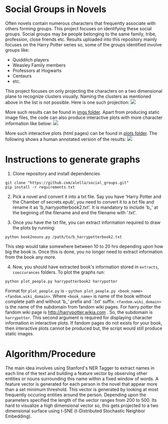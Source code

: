 Social Groups in Novels
=======================

Often novels contain numerous characters that frequently associate with others forming groups. This project focuses on identifying these social groups. Social groups may be people belonging to the same family, tribe, profession, close friends etc. Results uploaded into this repository mainly focuses on the Harry Potter series so, some of the groups identified involve groups like:
- Quidditch players
- Weasley Family members
- Professors at Hogwarts
- Centaurs
- etc.

This project focuses on only projecting the characters on a two dimensional plane to recognize clusters visually. Naming the clusters as mentioned above in the list is not possible. Here is one such projection:
![](https://s31.postimg.org/h9psx4giz/hp1.png)

More such results can be found in [imgs folder](https://github.com/alella/social_groups/tree/master/imgs). Apart from producing static image files, the code can also produce interactive plots with more character information like below:
![](https://s31.postimg.org/dwhkann0r/scrot_VV0e9.png)

More such interactive plots (html pages) can be found in [plots folder](https://github.com/alella/social_groups/tree/master/plots). The following shows a human annotated version of the results:
![](https://s31.postimg.org/b8s40gmbf/scroti_K25_G.png)

Instructions to generate graphs
===============================

1. Clone repository and install dependencies
```
git clone "https://github.com/alella/social_groups.git"
pip install -r requirements.txt
```

2. Pick a novel and convert it into a txt file. Say you have 'Harry Potter and the Chamber of secrets.epub', you need to convert it to a txt file and rename it as 'b_harrypotterbook2.txt'. It is mandatory to include 'b_' at the begining of the filename and end the filename with '.txt'.

3. Once you have the txt file, you can extract information required to draw the plots by running:
```
python book2nouns.py /path/to/b_harrypotterbook2.txt
```
This step would take somewhere between 10 to 20 hrs depending upon how big the book is. Once this is done, you no longer need to extract information from the book any more. 

4. Now, you should have extracted book's information stored in `extracts`, `cooccurances` folders. To plot the graphs run:
```
python plot_people.py harrypotterbook2 harrypotter
```
Format for `plot_people.py` is - `python plot_people.py <book_name> <fandom.wiki_domain>`. Where `<book_name>` is name of the book without complete path and without 'b_' prefix and '.txt' suffix. `<fandom.wiki_domain>` is the name of the subdomain from fandom wiki pages. For harry potter the fandom wiki page is http://harrypotter.wikia.com . So, the subdomain is `harrypotter`. This second argument is required for displaying character information in interactive plots. If fandom pages do not exists for your book, then interactive plots cannot be produced but, the script would still produce static images.

Algorithm/Procedure
===================

The main idea involves using Stanford's NER Tagger to extract names in each line of the text and building a feature vector by observing other entities or nouns surrounding this name within a fixed window of words. A feature vector is generated for each person in the novel that appear more than a set minimum threshold. This vector is generated by looking at most frequently occuring entities around the person. Depending upon the parameters specified the length of the vector ranges from 200 to 500. Its hard to visualize a high dimensional vector so, this gets projected to a two dimensional surface using t-SNE (t-Distributed Stochastic Neighbor Embedding).